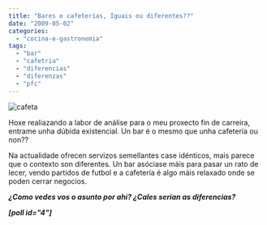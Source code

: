 ```yaml
---
title: "Bares e cafeterías, Iguais ou diferentes??"
date: "2009-05-02"
categories: 
  - "cocina-e-gastronomia"
tags: 
  - "bar"
  - "cafetria"
  - "diferencias"
  - "diferenzas"
  - "pfc"
---
```


![](images/traspaso-cafeteria-bar16619_3.jpg "cafeta")

Hoxe realiazando a labor de análise para o meu proxecto fin de carreira, entrame unha dúbida existencial. Un bar é o mesmo que unha cafetería ou non??

Na actualidade ofrecen servizos semellantes case idénticos, mais parece que o contexto son diferentes. Un bar asóciase máis para pasar un rato de lecer, vendo partidos de futbol e a cafetería é algo máis relaxado onde se poden cerrar negocios.

_**¿Como vedes vos o asunto por ahi? ¿Cales serían as diferencias?**_

_**\[poll id="4"\]**_
